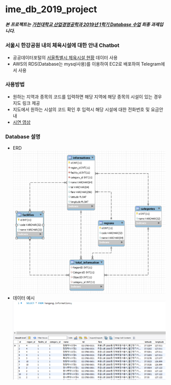 # ime_db_2019_project

##### 본 프로젝트는 [가천대학교 산업경영공학과 2019년 1학기 Database 수업](https://github.com/TEAMLAB-Lecture/database-101) 최종 과제입니다.

### 서울시 한강공원 내의 체육시설에 대한 안내 Chatbot
- 공공데이터포털의 [서울특별시 체육시설 현황](https://www.data.go.kr/dataset/3045306/fileData.do) 데이터 사용
- AWS의 RDS(Database는 mysql사용)를 이용하여 EC2로 배포하여 Telegram에서 사용

### 사용방법
- 원하는 지역과 종목의 코드를 입력하면 해당 지역에 해당 종목의 시설이 있는 경우 지도 링크 제공
- 지도에서 원하는 시설의 코드 확인 후 입력시 해당 시설에 대한 전화번호 및 요금안내
- [시연 영상](https://www.youtube.com/watch?v=Xh2TqOpE9eM&feature=youtu.be)


### Database 설명
- ERD  
![pic](https://github.com/SeongCheol-Kim/ime_db_2019_project/blob/master/data/pic/ERD.png)
- 데이터 예시  
![pic2](https://github.com/SeongCheol-Kim/ime_db_2019_project/blob/master/data/pic/data_ex.png) 